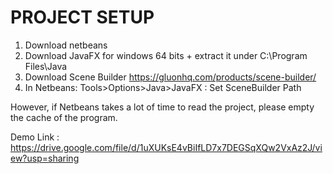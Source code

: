 # PROJECT SETUP

1. Download netbeans 
2. Download JavaFX for windows 64 bits + extract it under C:\Program Files\Java
3. Download Scene Builder https://gluonhq.com/products/scene-builder/
4. In Netbeans: Tools>Options>Java>JavaFX : Set SceneBuilder Path

However, if Netbeans takes a lot of time to read the project, please empty the cache of the program. 


Demo Link : https://drive.google.com/file/d/1uXUKsE4vBiIfLD7x7DEGSqXQw2VxAz2J/view?usp=sharing

